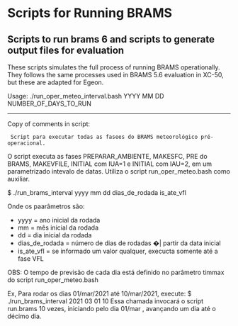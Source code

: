 # Scripts for Running BRAMS

## Scripts to run brams 6 and scripts to generate output files for evaluation

These scripts simulates the full process of running BRAMS operationally. 
They follows the same processes used in BRAMS 5.6 evaluation in XC-50, but these are adapted for Egeon.


Usage: ./run_oper_meteo_interval.bash YYYY MM DD NUMBER_OF_DAYS_TO_RUN

---

Copy of comments in script:

~~~~~~~~~~~~~~~~~~~~~~~~~~~~~~~~~~~~~~~~~~~~~~~~~~~~~~~~~~~~~~~~~~~~~~~~~~~~~~~~~~~~~~~~~~~~~~~~~~~~~~~~~~~~~~~~~~~~~~~~~~~~~~~~~~~~~~~~~
 Script para executar todas as fasees do BRAMS meteorológico pré-operacional.
~~~~~~~~~~~~~~~~~~~~~~~~~~~~~~~~~~~~~~~~~~~~~~~~~~~~~~~~~~~~~~~~~~~~~~~~~~~~~~~~~~~~~~~~~~~~~~~~~~~~~~~~~~~~~~~~~~~~~~~~~~~~~~~~~~~~~~~~~

 O script executa as fases PREPARAR_AMBIENTE, MAKESFC, PRE do BRAMS, MAKEVFILE, INITIAL com IUA=1 e INITIAL com IAU=2, em um parametrizado
 intevalo de datas. Utiliza o script run_oper_meteo.bash como auxiliar.

 $ ./run_brams_interval yyyy mm dd dias_de_rodada is_ate_vfl

 Onde os paarâmetros são:
 - yyyy = ano inicial da rodada
 - mm = mês inicial da rodada
 - dd = dia inicial da rodada
 - dias_de_rodada = número de dias de rodadas �|  partir da data inicial
 - is_ate_vfl = se informado um valor qualquer, execucta somente até a fase VFL

 OBS: O tempo de previsão de cada dia está definido no parâmetro timmax do script run_oper_meteo.bash

 Ex, Para rodar os dias 01/mar/2021 até 10/mar/2021, execute:
 $ ./run_brams_interval 2021 03 01 10
 Essa chamada invocará o script run.brams 10 vezes, iniciando pelo dia 01/mar , avançando um dia até o décimo dia.


